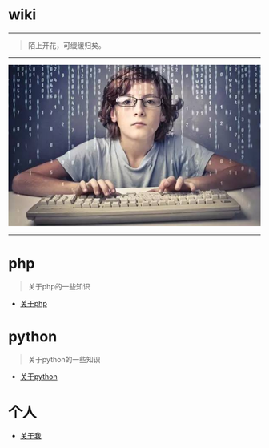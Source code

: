 # wiki #


---

>陌上开花，可缓缓归矣。

---

![coding](./images/coding.jpeg)

---

# php
> 关于php的一些知识

- [关于php](./php/readme.md)

# python
> 关于python的一些知识

- [关于python](./python/readme.md)


# 个人
- [关于我](./aboutme.md)



